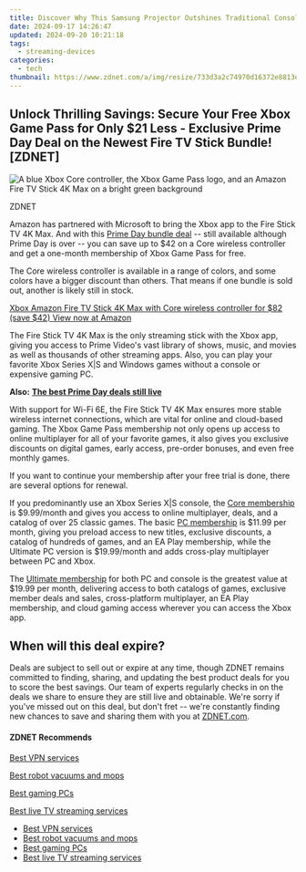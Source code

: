 ```yaml
---
title: Discover Why This Samsung Projector Outshines Traditional Consoles in Gaming - Insights by ZDNet
date: 2024-09-17 14:26:47
updated: 2024-09-20 10:21:18
tags:
  - streaming-devices
categories:
  - tech
thumbnail: https://www.zdnet.com/a/img/resize/733d3a2c74970d16372e8813ea8fe947ea1cc0d8/2023/10/31/fca0310e-715d-426f-8f32-523f0f2ed08c/freestyle-2-2.jpg?width=278&height=156&fit=crop&auto=webp
---
```


## Unlock Thrilling Savings: Secure Your Free Xbox Game Pass for Only $21 Less - Exclusive Prime Day Deal on the Newest Fire TV Stick Bundle![ZDNET]

![A blue Xbox Core controller, the Xbox Game Pass logo, and an Amazon Fire TV Stick 4K Max on a bright green background](https://www.zdnet.com/a/img/resize/f6d91e3be39b0f56e005bed930f704f6e1ad4cb8/2024/07/17/c4d6416e-ff25-4a01-96e1-4c4a1bd62e34/fire-tv-stick-bundle.jpg?auto=webp&width=1280)

ZDNET

Amazon has partnered with Microsoft to bring the Xbox app to the Fire Stick TV 4K Max. And with this [Prime Day bundle deal](https://buy.geni.us/Proxy.ashx?TSID=368250&GR%5FURL=https%3A%2F%2Fwww.amazon.com%2FAmazon-Stick-Wireless-Controller-Bundle-Members%2Fdp%2FB0D89GSZ7N%3Fth%3D1%26tag%3Dzd-buy-button-20%26ascsubtag%3D%5F%5FCOM%5FCLICK%5FID%5F%5F%7Ccc4df19b-3f4b-4fcb-b007-367f321b4f0f%7Cdtp&dtb=1) \-- still available although Prime Day is over -- you can save up to $42 on a Core wireless controller and get a one-month membership of Xbox Game Pass for free. 

The Core wireless controller is available in a range of colors, and some colors have a bigger discount than others. That means if one bundle is sold out, another is likely still in stock.

[Xbox Amazon Fire TV Stick 4K Max with Core wireless controller for $82 (save $42) View now at Amazon](https://buy.geni.us/Proxy.ashx?TSID=368250&GR%5FURL=https%3A%2F%2Fwww.amazon.com%2FAmazon-Stick-Wireless-Controller-Bundle-Members%2Fdp%2FB0D89GSZ7N%3Fth%3D1%26tag%3Dzd-buy-button-20%26ascsubtag%3D%5F%5FCOM%5FCLICK%5FID%5F%5F%7Ccc4df19b-3f4b-4fcb-b007-367f321b4f0f%7Cdtp&dtb=1)

The Fire Stick TV 4K Max is the only streaming stick with the Xbox app, giving you access to Prime Video's vast library of shows, music, and movies as well as thousands of other streaming apps. Also, you can play your favorite Xbox Series X|S and Windows games without a console or expensive gaming PC. 

**Also:** [**The best Prime Day deals still live**](https://www.zdnet.com/article/best-amazon-prime-day-deals-live-2024-07-17/)

With support for Wi-Fi 6E, the Fire Stick TV 4K Max ensures more stable wireless internet connections, which are vital for online and cloud-based gaming. The Xbox Game Pass membership not only opens up access to online multiplayer for all of your favorite games, it also gives you exclusive discounts on digital games, early access, pre-order bonuses, and even free monthly games.

If you want to continue your membership after your free trial is done, there are several options for renewal. 

If you predominantly use an Xbox Series X|S console, the [Core membership](https://www.xbox.com/en-US/xbox-game-pass#join) is $9.99/month and gives you access to online multiplayer, deals, and a catalog of over 25 classic games. The basic [PC membership](https://www.xbox.com/en-US/xbox-game-pass#join) is $11.99 per month, giving you preload access to new titles, exclusive discounts, a catalog of hundreds of games, and an EA Play membership, while the Ultimate PC version is $19.99/month and adds cross-play multiplayer between PC and Xbox.

The [Ultimate membership](https://www.xbox.com/en-US/xbox-game-pass#join) for both PC and console is the greatest value at $19.99 per month, delivering access to both catalogs of games, exclusive member deals and sales, cross-platform multiplayer, an EA Play membership, and cloud gaming access wherever you can access the Xbox app.

## When will this deal expire?

Deals are subject to sell out or expire at any time, though ZDNET remains committed to finding, sharing, and updating the best product deals for you to score the best savings. Our team of experts regularly checks in on the deals we share to ensure they are still live and obtainable. We're sorry if you've missed out on this deal, but don't fret -- we're constantly finding new chances to save and sharing them with you at [ZDNET.com](https://www.zdnet.com/). 

#### **ZDNET** Recommends

[Best VPN services](https://www.zdnet.com/article/best-vpn/ "Best VPN services")

[Best robot vacuums and mops](https://www.zdnet.com/article/best-robot-vacuum-mop/ "Best robot vacuums and mops")

[Best gaming PCs](https://www.zdnet.com/article/best-gaming-pc/ "Best gaming PCs")

[Best live TV streaming services](https://www.zdnet.com/article/best-live-tv-streaming-service/ "Best live TV streaming services")

* [Best VPN services](https://www.zdnet.com/article/best-vpn/ "Best VPN services")
* [Best robot vacuums and mops](https://www.zdnet.com/article/best-robot-vacuum-mop/ "Best robot vacuums and mops")
* [Best gaming PCs](https://www.zdnet.com/article/best-gaming-pc/ "Best gaming PCs")
* [Best live TV streaming services](https://www.zdnet.com/article/best-live-tv-streaming-service/ "Best live TV streaming services")

<ins class="adsbygoogle"
     style="display:block"
     data-ad-format="autorelaxed"
     data-ad-client="ca-pub-7571918770474297"
     data-ad-slot="1223367746"></ins>



<ins class="adsbygoogle"
     style="display:block"
     data-ad-client="ca-pub-7571918770474297"
     data-ad-slot="8358498916"
     data-ad-format="auto"
     data-full-width-responsive="true"></ins>
